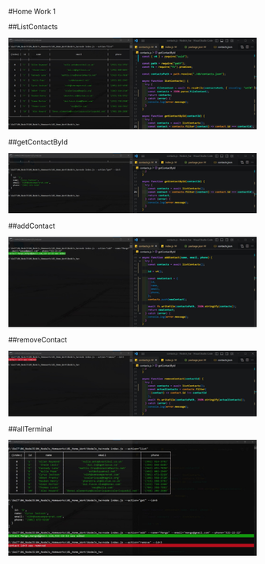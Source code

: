 #Home Work 1

##ListContacts

![listContacts](./assets/listContacts.jpg)

##getContactById

![getContactById](./assets/getContactById.jpg)

##addContact

![addContact](./assets/addContact.jpg)

##removeContact

![removeContact](./assets/removeContact.jpg)

##allTerminal

![allTerminal](./assets/allTerminal.jpg)
